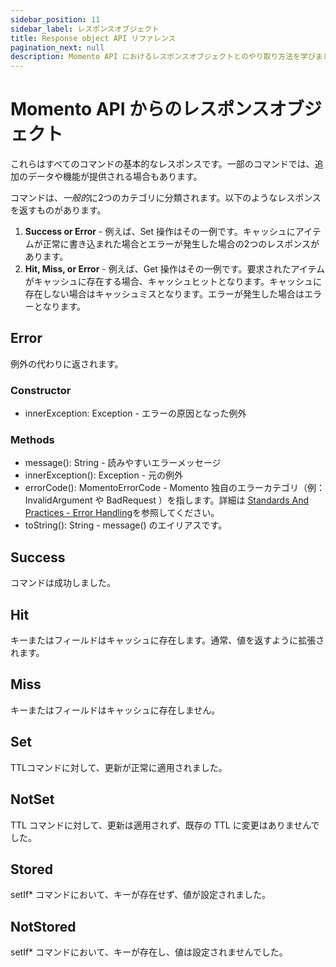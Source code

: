 ```yaml
---
sidebar_position: 11
sidebar_label: レスポンスオブジェクト
title: Response object API リファレンス
pagination_next: null
description: Momento API におけるレスポンスオブジェクトとのやり取り方法を学びましょう。
---
```


# Momento API からのレスポンスオブジェクト

これらはすべてのコマンドの基本的なレスポンスです。一部のコマンドでは、追加のデータや機能が提供される場合もあります。

コマンドは、*一般的*に2つのカテゴリに分類されます。以下のようなレスポンスを返すものがあります。
1. **Success or Error** - 例えば、Set 操作はその一例です。キャッシュにアイテムが正常に書き込まれた場合とエラーが発生した場合の2つのレスポンスがあります。
2. **Hit, Miss, or Error** - 例えば、Get 操作はその一例です。要求されたアイテムがキャッシュに存在する場合、キャッシュヒットとなります。キャッシュに存在しない場合はキャッシュミスとなります。エラーが発生した場合はエラーとなります。

## Error

例外の代わりに返されます。

### Constructor

- innerException: Exception - エラーの原因となった例外

### Methods

- message(): String - 読みやすいエラーメッセージ
- innerException(): Exception - 元の例外
- errorCode(): MomentoErrorCode - Momento 独自のエラーカテゴリ（例：InvalidArgument や BadRequest ）を指します。詳細は [Standards And Practices - Error Handling](https://github.com/momentohq/standards-and-practices/blob/main/docs/client-specifications/error-handling.md)を参照してください。
- toString(): String - message() のエイリアスです。

## Success

コマンドは成功しました。

## Hit

キーまたはフィールドはキャッシュに存在します。通常、値を返すように拡張されます。

## Miss

キーまたはフィールドはキャッシュに存在しません。

## Set

TTLコマンドに対して、更新が正常に適用されました。

## NotSet

TTL コマンドに対して、更新は適用されず、既存の TTL に変更はありませんでした。

## Stored

setIf* コマンドにおいて、キーが存在せず、値が設定されました。

## NotStored

setIf* コマンドにおいて、キーが存在し、値は設定されませんでした。
